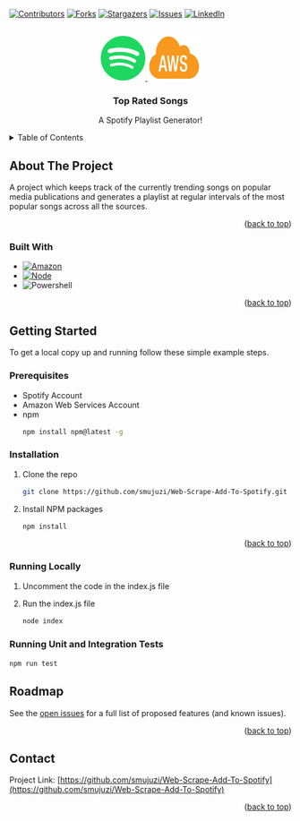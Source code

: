 <div id="top"></div>
<!--
*** Thanks for checking out the Best-README-Template. If you have a suggestion
*** that would make this better, please fork the repo and create a pull request
*** or simply open an issue with the tag "enhancement".
*** Don't forget to give the project a star!
*** Thanks again! Now go create something AMAZING! :D
-->



<!-- PROJECT SHIELDS -->
<!--
*** I'm using markdown "reference style" links for readability.
*** Reference links are enclosed in brackets [ ] instead of parentheses ( ).
*** See the bottom of this document for the declaration of the reference variables
*** for contributors-url, forks-url, etc. This is an optional, concise syntax you may use.
*** https://www.markdownguide.org/basic-syntax/#reference-style-links
-->


[![Contributors][contributors-shield]][contributors-url]
[![Forks][forks-shield]][forks-url]
[![Stargazers][stars-shield]][stars-url]
[![Issues][issues-shield]][issues-url]
[![LinkedIn][linkedin-shield]][linkedin-url]



<!-- PROJECT LOGO -->
<br />
<div align="center">
  <a href="https://github.com/othneildrew/Best-README-Template">
    <img src="images/spotify.png" alt="Logo" width="80" height="80">
  </a>
  <a href="https://github.com/othneildrew/Best-README-Template">
    <img src="images/aws.png" alt="Logo" width="95" height="80">
  </a>

  <h3 align="center">Top Rated Songs</h3>

  <p align="center">
    A Spotify Playlist Generator!
  </p>
</div>



<!-- TABLE OF CONTENTS -->
<details>
  <summary>Table of Contents</summary>
  <ol>
    <li>
      <a href="#about-the-project">About The Project</a>
      <ul>
        <li><a href="#built-with">Built With</a></li>
      </ul>
    </li>
    <li>
      <a href="#getting-started">Getting Started</a>
      <ul>
        <li><a href="#prerequisites">Prerequisites</a></li>
        <li><a href="#installation">Installation</a></li>
      </ul>
    </li>
    <li><a href="#roadmap">Roadmap</a></li>
    <li><a href="#contact">Contact</a></li>
  </ol>
</details>



<!-- ABOUT THE PROJECT -->
## About The Project

A project which keeps track of the currently trending songs on popular media publications and generates a playlist at regular intervals of the most popular songs across all the sources.

<p align="right">(<a href="#top">back to top</a>)</p>

### Built With

* [![Amazon][Amazon-Web-Services]][AWS-url]
* [![Node][Node.js]][Node-url]
* ![Powershell][Powershell]

<p align="right">(<a href="#top">back to top</a>)</p>

<!-- GETTING STARTED -->
## Getting Started

To get a local copy up and running follow these simple example steps.

### Prerequisites

* Spotify Account
* Amazon Web Services Account
* npm
  ```sh
  npm install npm@latest -g
  ```

### Installation

1. Clone the repo
   ```sh
   git clone https://github.com/smujuzi/Web-Scrape-Add-To-Spotify.git
   ```
2. Install NPM packages
   ```sh
   npm install
   ```
<p align="right">(<a href="#top">back to top</a>)</p>

### Running Locally

1. Uncomment the code in the index.js file

2. Run the index.js file
   ```sh
   node index
   ```

### Running Unit and Integration Tests

   ```sh
   npm run test
   ```

<!-- ROADMAP -->
## Roadmap

See the [open issues](https://github.com/smujuzi/Web-Scrape-Add-To-Spotify/issues) for a full list of proposed features (and known issues).

<p align="right">(<a href="#top">back to top</a>)</p>

<!-- CONTACT -->
## Contact

Project Link: [https://github.com/smujuzi/Web-Scrape-Add-To-Spotify](https://github.com/smujuzi/Web-Scrape-Add-To-Spotify)

<p align="right">(<a href="#top">back to top</a>)</p>

<!-- MARKDOWN LINKS & IMAGES -->
<!-- https://www.markdownguide.org/basic-syntax/#reference-style-links -->
[contributors-shield]: https://img.shields.io/github/contributors/smujuzi/Web-Scrape-Add-To-Spotify.svg?style=for-the-badge
[contributors-url]: https://github.com/smujuzi/Web-Scrape-Add-To-Spotify/graphs/contributors
[forks-shield]: https://img.shields.io/github/forks/smujuzi/Web-Scrape-Add-To-Spotify.svg?style=for-the-badge
[forks-url]: https://github.com/smujuzi/Web-Scrape-Add-To-Spotify/network/members
[stars-shield]: https://img.shields.io/github/stars/smujuzi/Web-Scrape-Add-To-Spotify.svg?style=for-the-badge
[stars-url]: https://github.com/smujuzi/Web-Scrape-Add-To-Spotify/stargazers
[issues-shield]: https://img.shields.io/github/issues/smujuzi/Web-Scrape-Add-To-Spotify.svg?style=for-the-badge
[issues-url]: https://github.com/smujuzi/Web-Scrape-Add-To-Spotify/issues
[linkedin-shield]: https://img.shields.io/badge/-LinkedIn-black.svg?style=for-the-badge&logo=linkedin&colorB=555
[linkedin-url]: https://www.linkedin.com/in/stuartmujuzikasekende/

[Amazon-Web-Services]: https://img.shields.io/badge/Amazon_AWS-232F3E?style=for-the-badge&logo=amazon-aws&logoColor=white
[AWS-url]: https://aws.amazon.com/

[Node.js]: https://img.shields.io/badge/Node.js-43853D?style=for-the-badge&logo=node.js&logoColor=white
[Node-url]: https://nodejs.org/en/

[Powershell]: https://img.shields.io/badge/Powershell-2CA5E0?style=for-the-badge&logo=powershell&logoColor=white
